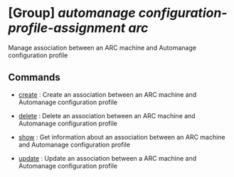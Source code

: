 # [Group] _automanage configuration-profile-assignment arc_

Manage association between an ARC machine and Automanage configuration profile

## Commands

- [create](/Commands/automanage/configuration-profile-assignment/arc/_create.md)
: Create an association between an ARC machine and Automanage configuration profile

- [delete](/Commands/automanage/configuration-profile-assignment/arc/_delete.md)
: Delete an association between an ARC machine and Automanage configuration profile

- [show](/Commands/automanage/configuration-profile-assignment/arc/_show.md)
: Get information about an association between an ARC machine and Automanage configuration profile

- [update](/Commands/automanage/configuration-profile-assignment/arc/_update.md)
: Update an association between a ARC machine and Automanage configuration profile
